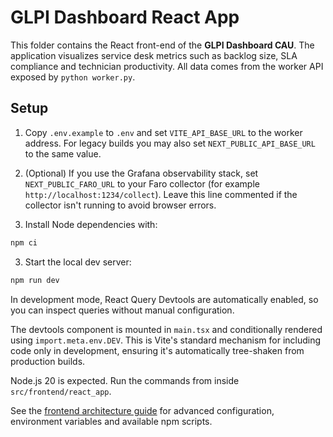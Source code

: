 # GLPI Dashboard React App

This folder contains the React front-end of the **GLPI Dashboard CAU**. The application visualizes service desk metrics such as backlog size, SLA compliance and technician productivity. All data comes from the worker API exposed by `python worker.py`.

## Setup

1. Copy `.env.example` to `.env` and set `VITE_API_BASE_URL` to the worker address. For legacy builds you may also set `NEXT_PUBLIC_API_BASE_URL` to the same value.

2. (Optional) If you use the Grafana observability stack, set `NEXT_PUBLIC_FARO_URL` to your Faro collector (for example `http://localhost:1234/collect`). Leave this line commented if the collector isn't running to avoid browser errors.

3. Install Node dependencies with:

```bash
npm ci
```

3. Start the local dev server:

```bash
npm run dev
```

In development mode, React Query Devtools are automatically enabled, so you can
inspect queries without manual configuration.

The devtools component is mounted in `main.tsx` and conditionally rendered using `import.meta.env.DEV`. This is Vite's standard mechanism for including code only in development, ensuring it's automatically tree-shaken from production builds.

Node.js 20 is expected. Run the commands from inside `src/frontend/react_app`.

See the [frontend architecture guide](../../docs/frontend_architecture.md) for advanced configuration, environment variables and available npm scripts.
